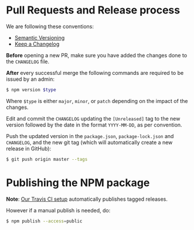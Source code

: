 # Pull Requests and Release process

We are following these conventions:

- [Semantic Versioning](http://semver.org/)
- [Keep a Changelog](http://keepachangelog.com/en/1.0.0/)

**Before** opening a new PR, make sure you have added the changes done to the `CHANGELOG` file.

**After** every successful merge the following commands are required to be issued by an admin:

```bash
$ npm version $type
```

Where `$type` is either `major`, `minor`, or `patch` depending on the impact of the changes.

Edit and commit the `CHANGELOG` updating the `[Unreleased]` tag to the new version followed by the date in the format `YYYY-MM-DD`, as per convention.

Push the updated version in the `package.json`, `package-lock.json` and `CHANGELOG`, and the new git tag (which will automatically create a new release in GitHub):

```bash
$ git push origin master --tags
```

# Publishing the NPM package

**Note**: [Our Travis CI setup](./travis-ci.md) automatically publishes tagged releases.

However if a manual publish is needed, do:

```bash
$ npm publish --access=public
```
